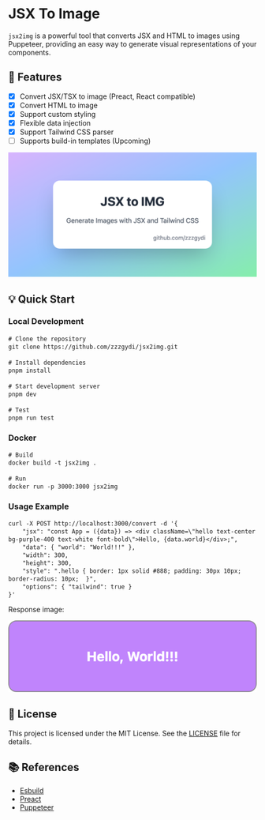 # JSX To Image

`jsx2img` is a powerful tool that converts JSX and HTML to images using Puppeteer, providing an easy way to generate visual representations of your components.

## 🌟 Features

- [x] Convert JSX/TSX to image (Preact, React compatible)
- [x] Convert HTML to image
- [x] Support custom styling
- [x] Flexible data injection
- [x] Support Tailwind CSS parser
- [ ] Supports build-in templates (Upcoming)

![image](./docs/example-1.png)

## 💡 Quick Start

### Local Development

```
# Clone the repository
git clone https://github.com/zzzgydi/jsx2img.git

# Install dependencies
pnpm install

# Start development server
pnpm dev

# Test
pnpm run test
```

### Docker

```
# Build
docker build -t jsx2img .

# Run
docker run -p 3000:3000 jsx2img
```

### Usage Example

```
curl -X POST http://localhost:3000/convert -d '{
    "jsx": "const App = ({data}) => <div className=\"hello text-center bg-purple-400 text-white font-bold\">Hello, {data.world}</div>;",
    "data": { "world": "World!!!" },
    "width": 300,
    "height": 300,
    "style": ".hello { border: 1px solid #888; padding: 30px 10px; border-radius: 10px;  }",
    "options": { "tailwind": true }
}'
```

Response image:

![image](./docs/example-2.png)

## 📝 License

This project is licensed under the MIT License. See the [LICENSE](LICENSE) file for details.

## 📚 References

- [Esbuild](https://esbuild.github.io/)
- [Preact](https://preactjs.com/)
- [Puppeteer](https://github.com/puppeteer/puppeteer)
